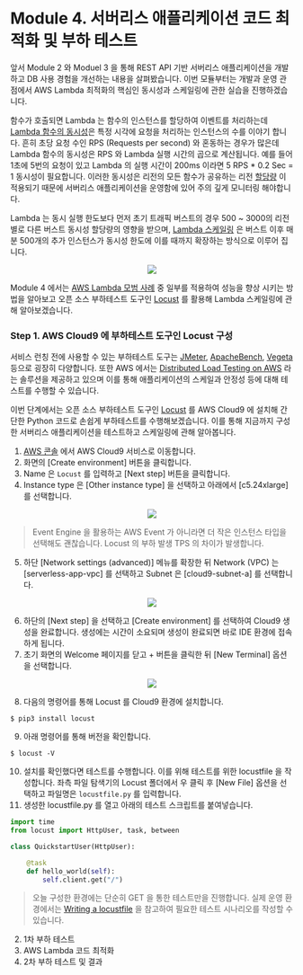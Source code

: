 # Module 4. 서버리스 애플리케이션 코드 최적화 및 부하 테스트
앞서 Module 2 와 Moduel 3 을 통해 REST API 기반 서버리스 애플리케이션을 개발하고 DB 사용 경험을 개선하는 내용을 살펴봤습니다. 이번 모듈부터는 개발과 운영 관점에서 AWS Lambda 최적화의 핵심인 동시성과 스케일링에 관한 실습을 진행하겠습니다.

함수가 호출되면 Lambda 는 함수의 인스턴스를 할당하여 이벤트를 처리하는데  [Lambda 함수의 동시성](https://docs.aws.amazon.com/lambda/latest/dg/configuration-concurrency.html)은 특정 시각에 요청을 처리하는 인스턴스의 수를 이야기 합니다. 흔히 초당 요청 수인 RPS (Requests per second) 와 혼동하는 경우가 많은데 Lambda 함수의 동시성은 RPS 와 Lambda 실행 시간의 곱으로 계산됩니다. 예를 들어 1초에 5번의 요청이 있고 Lambda 의 실행 시간이 200ms 이라면 5 RPS * 0.2 Sec = 1 동시성이 필요합니다. 이러한 동시성은 리전의 모든 함수가 공유하는 리전 [할당량](https://docs.aws.amazon.com/lambda/latest/dg/gettingstarted-limits.html) 이 적용되기 때문에 서버리스 애플리케이션을 운영함에 있어 주의 깊게 모니터링 해야합니다.

Lambda 는 동시 실행 한도보다 먼저 초기 트래픽 버스트의 경우 500 ~ 3000의 리전 별로 다른 버스트 동시성 할당량의 영향을 받으며, [Lambda 스케일링](https://docs.aws.amazon.com/lambda/latest/dg/invocation-scaling.html) 은 버스트 이후 매분 500개의 추가 인스턴스가 동시성 한도에 이를 때까지 확장하는 방식으로 이루어 집니다.

<div align="center"><img src="https://github.com/aws-samples/aws-games-sa-kr/blob/main/contributor/anhyobin/optimize-serverless-application-on-aws/module4/img/features-scaling.png"></img></div>

Module 4 에서는 [AWS Lambda 모범 사례](https://docs.aws.amazon.com/lambda/latest/dg/best-practices.html) 중 일부를 적용하여 성능을 향상 시키는 방법을 알아보고 오픈 소스 부하테스트 도구인 [Locust](https://locust.io/) 를 활용해 Lambda 스케일링에 관해 알아보겠습니다.

### Step 1. AWS Cloud9 에 부하테스트 도구인 Locust 구성
서비스 런칭 전에 사용할 수 있는 부하테스트 도구는 [JMeter](http://jmeter.apache.org/), [ApacheBench](https://httpd.apache.org/docs/2.4/programs/ab.html), [Vegeta](https://github.com/tsenart/vegeta) 등으로 굉장히 다양합니다. 또한 AWS 에서는 [Distributed Load Testing on AWS](https://aws.amazon.com/solutions/implementations/distributed-load-testing-on-aws/) 라는 솔루션을 제공하고 있으며 이를 통해 애플리케이션의 스케일과 안정성 등에 대해 테스트를 수행할 수 있습니다.

이번 단계에서는 오픈 소스 부하테스트 도구인 [Locust](https://locust.io/) 를 AWS Cloud9 에 설치해 간단한 Python 코드로 손쉽게 부하테스트를 수행해보겠습니다. 이를 통해 지금까지 구성한 서버리스 애플리케이션을 테스트하고 스케일링에 관해 알아봅니다.

1. [AWS 콘솔](https://console.aws.amazon.com/) 에서 AWS Cloud9 서비스로 이동합니다.
2. 화면의 [Create environment] 버튼을 클릭합니다.
3. Name 은 `Locust` 를 입력하고 [Next step] 버튼을 클릭합니다.
4. Instance type 은 [Other instance type] 을 선택하고 아래에서 [c5.24xlarge] 를 선택합니다. 

<div align="center"><img src="https://github.com/aws-samples/aws-games-sa-kr/blob/main/contributor/anhyobin/optimize-serverless-application-on-aws/module4/img/1.png"></img></div>

> Event Engine 을 활용하는 AWS Event 가 아니라면 더 작은 인스턴스 타입을 선택해도 괜찮습니다. Locust 의 부하 발생 TPS 의 차이가 발생합니다.

5. 하단 [Network settings (advanced)] 메뉴를 확장한 뒤 Network (VPC) 는 [serverless-app-vpc] 를 선택하고 Subnet 은 [cloud9-subnet-a] 를 선택합니다.

<div align="center"><img src="https://github.com/aws-samples/aws-games-sa-kr/blob/main/contributor/anhyobin/optimize-serverless-application-on-aws/module4/img/2.png"></img></div>

6. 하단의 [Next step] 을 선택하고 [Create environment] 를 선택하여 Cloud9 생성을 완료합니다. 생성에는 시간이 소요되며 생성이 완료되면 바로 IDE 환경에 접속하게 됩니다.
7. 초기 화면의 Welcome 페이지를 닫고 + 버튼을 클릭한 뒤 [New Terminal] 옵션을 선택합니다.

<div align="center"><img src="https://github.com/aws-samples/aws-games-sa-kr/blob/main/contributor/anhyobin/optimize-serverless-application-on-aws/module4/img/3.png"></img></div>

8. 다음의 명령어를 통해 Locust 를 Cloud9 환경에 설치합니다.

```
$ pip3 install locust
```

9. 아래 명령어를 통해 버전을 확인합니다.

```
$ locust -V
```

10. 설치를 확인했다면 테스트를 수행합니다. 이를 위해 테스트를 위한 locustfile 을 작성합니다. 좌측 파일 탐색기의 Locust 폴더에서 우 클릭 후 [New File] 옵션을 선택하고 파일명은 ```locustfile.py``` 를 입력합니다.
11. 생성한 locustfile.py 를 열고 아래의 테스트 스크립트를 붙여넣습니다.

```Python
import time
from locust import HttpUser, task, between

class QuickstartUser(HttpUser):

    @task
    def hello_world(self):
        self.client.get("/")
```

> 오늘 구성한 환경에는 단순히 GET 을 통한 테스트만을 진행합니다. 실제 운영 환경에서는 [Writing a locustfile](https://docs.locust.io/en/stable/writing-a-locustfile.html) 을 참고하여 필요한 테스트 시나리오를 작성할 수 있습니다.

2. 1차 부하 테스트
3. AWS Lambda 코드 최적화
4. 2차 부하 테스트 및 결과 
